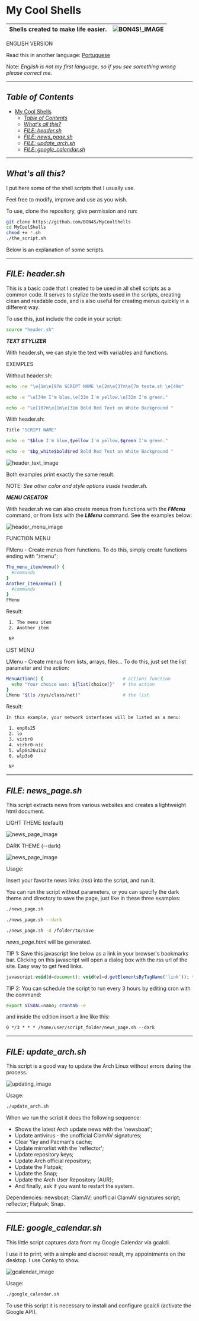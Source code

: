 # My Cool Shells

| Shells created to make life easier. | ![BON4S!_IMAGE](screenshots/screenshot-BON4S.gif) |
|-|-|

ENGLISH VERSION

Read this in another language: [Portuguese](readme.pt-BR.md)

Note: *English is not my first language, so if you see something wrong please correct me.*

--------

## *Table of Contents*

- [My Cool Shells](#my-cool-shells)
  - [*Table of Contents*](#table-of-contents)
  - [*What's all this?*](#whats-all-this)
  - [*FILE: header.sh*](#file-headersh)
  - [*FILE: news_page.sh*](#file-news_pagesh)
  - [*FILE: update_arch.sh*](#file-update_archsh)
  - [*FILE: google_calendar.sh*](#file-google_calendarsh)

--------

## *What's all this?*

I put here some of the shell scripts that I usually use.

Feel free to modify, improve and use as you wish.

To use, clone the repository, give permission and run:

```bash
git clone https://github.com/BON4S/MyCoolShells
cd MyCoolShells
chmod +x *.sh
./the_script.sh
```

Below is an explanation of some scripts.

--------

## *FILE: header.sh*

This is a basic code that I created to be used in all shell scripts as a common code. It serves to stylize the texts used in the scripts, creating clean and readable code, and is also useful for creating menus quickly in a different way.

To use this, just include the code in your script:

```bash
source "header.sh"
```

***TEXT STYLIZER***

With header.sh, we can style the text with variables and functions.

EXEMPLES

Without header.sh:

```bash
echo -ne "\e[1m\e[97m SCRIPT NAME \e[2m\e[37m\e[7m teste.sh \e[49m"

echo -e "\e[34m I'm blue,\e[33m I'm yellow,\e[32m I'm green."

echo -e "\e[107m\e[1m\e[31m Bold Red Text on White Background "
```

With header.sh:

```bash
Title "SCRIPT NAME"

echo -e "$blue I'm blue,$yellow I'm yellow,$green I'm green."

echo -e "$bg_white$bold$red Bold Red Text on White Background "
```

![header_text_image](screenshots/screenshot-text.png)

Both examples print exactly the same result.

NOTE: *See other color and style options inside header.sh.*

***MENU CREATOR***

With header.sh we can also create menus from functions with the ***FMenu*** command, or from lists with the ***LMenu*** command. See the examples below:

![header_menu_image](screenshots/screenshot-menu.gif)

FUNCTION MENU

FMenu - Create menus from functions. To do this, simply create functions ending with "/menu":

```bash
The_menu_item/menu() {
  #commands
}
Another_item/menu() {
  #commands
}
FMenu
```

Result:

```txt
 1. The menu item
 2. Another item

 Nº
```

LIST MENU

LMenu - Create menus from lists, arrays, files... To do this, just set the list parameter and the action:

```bash
MenuAction() {                              # actions function
  echo "Your choice was: ${list[choice]}"   # the action
}
LMenu "$(ls /sys/class/net)"                # the list
```

Result:

```txt
In this example, your network interfaces will be listed as a menu:

 1. enp0s25
 2. lo
 3. virbr0
 4. virbr0-nic
 5. wlp0s26u1u2
 6. wlp3s0

 Nº
```

--------

## *FILE: news_page.sh*

This script extracts news from various websites and creates a lightweight html document.

LIGHT THEME (default)

![news_page_image](screenshots/screenshot-news-light.png)

DARK THEME (--dark)

![news_page_image](screenshots/screenshot-news-dark.png)

Usage:

Insert your favorite news links (rss) into the script, and run it.

You can run the script without parameters, or you can specify the dark theme and directory to save the page, just like in these three examples:

```bash
./news_page.sh

./news_page.sh --dark

./news_page.sh -d /folder/to/save
```

*news_page.html* will be generated.

TIP 1: Save this javascript line below as a link in your browser's bookmarks bar. Clicking on this javascript will open a dialog box with the rss url of the site. Easy way to get feed links.

```javascript
javascript:void(d=document); void(el=d.getElementsByTagName('link')); for(i=0;i<el.length;i++){ if( el[i].getAttribute('rel').indexOf('alternate')!=-1 && (el[i].getAttribute('type').indexOf('application/rss+xml')!=-1 || el[i].getAttribute('type').indexOf('text/xml')!=-1)){ void(prompt('RSS:', el[i].getAttribute('href')))}}
```

TIP 2: You can schedule the script to run every 3 hours by editing cron with the command:

```bash
export VISUAL=nano; crontab -e
```

and inside the edition insert a line like this:

```txt
0 */3 * * * /home/user/script_folder/news_page.sh --dark
```

--------

## *FILE: update_arch.sh*

This script is a good way to update the Arch Linux without errors during the process.

![updating_image](screenshots/screenshot-updating.gif)

Usage:

```bash
./update_arch.sh
```

When we run the script it does the following sequence:

- Shows the latest Arch update news with the 'newsboat';
- Update antivirus - the unofficial ClamAV signatures;
- Clear Yay and Pacman's cache;
- Update mirrorlist with the 'reflector';
- Update repository keys;
- Update Arch official repository;
- Update the Flatpak;
- Update the Snap;
- Update the Arch User Repository (AUR);
- And finally, ask if you want to restart the system.

Dependencies: newsboat; ClamAV; unofficial ClamAV signatures script; reflector; Flatpak; Snap.

--------

## *FILE: google_calendar.sh*

This little script captures data from my Google Calendar via gcalcli.

I use it to print, with a simple and discreet result, my appointments on the desktop. I use Conky to show.

![gcalendar_image](screenshots/screenshot-calendar.png)

Usage:

```bash
./google_calendar.sh
```

To use this script it is necessary to install and configure gcalcli (activate the Google API).
